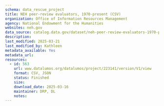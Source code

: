 ```yaml
---
schema: data_rescue_project 
title: NEH peer-review evaluators, 1970-present (CSV)
organization: Office of Information Resources Management
agency: National Endowment for the Humanities
websites: neh.gov
data_source: catalog.data.gov/dataset/neh-peer-review-evaluators-1970-present-csv
description: 
last_modified: 2025-03-21
last_modified_by: Kathleen
metadata_available: Yes
metadata_url: 
resources:
  - id: 563
    url: www.datalumos.org/datalumos/project/223141/version/V1/view
    format: CSV, JSON
    status: Finished
    size: 
    download_date: 2025-03-16
    maintainer: DRP, DL
    notes: 
---
```


